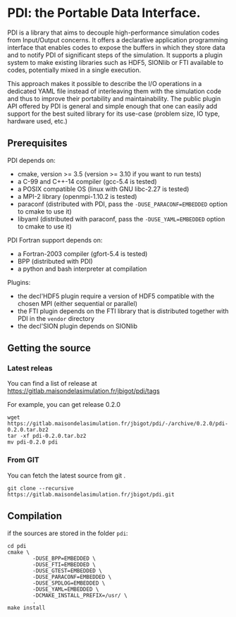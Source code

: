 # PDI: the Portable Data Interface.

PDI is a library that aims to decouple high-performance simulation codes from Input/Output concerns.
It offers a declarative application programming interface that enables codes to expose the buffers in which they store data and to notify PDI of significant steps of the simulation.
It supports a plugin system to make existing libraries such as HDF5, SIONlib or FTI available to codes, potentially mixed in a single execution.

This approach makes it possible to describe the I/O operations in a dedicated YAML file instead of interleaving them with the simulation code and thus to improve their portability and maintainability.
The public plugin API offered by PDI is general and simple enough that one can easily add support for the best suited library for its use-case (problem size, IO type, hardware used, etc.)


## Prerequisites

PDI depends on:
  * cmake, version >= 3.5 (version >= 3.10 if you want to run tests)
  * a C-99 and C++-14 compiler (gcc-5.4 is tested)
  * a POSIX compatible OS (linux with GNU libc-2.27 is tested)
  * a MPI-2 library (openmpi-1.10.2 is tested)
  * paraconf (distributed with PDI, pass the `-DUSE_PARACONF=EMBEDDED` option to cmake to use it)
  * libyaml (distributed with paraconf, pass the `-DUSE_YAML=EMBEDDED` option to cmake to use it)

PDI Fortran support depends on:
  * a Fortran-2003 compiler (gfort-5.4 is tested)
  * BPP (distributed with PDI)
  * a python and bash interpreter at compilation

Plugins:
  * the decl'HDF5 plugin require a version of HDF5 compatible with the chosen MPI (either sequential or parallel)
  * the FTI plugin depends on the FTI library that is distributed together with PDI in the `vendor` directory
  * the decl'SION plugin depends on SIONlib

## Getting the source

### Latest releas

You can find a list of release at https://gitlab.maisondelasimulation.fr/jbigot/pdi/tags

For example, you can get release 0.2.0

```
wget https://gitlab.maisondelasimulation.fr/jbigot/pdi/-/archive/0.2.0/pdi-0.2.0.tar.bz2
tar -xf pdi-0.2.0.tar.bz2
mv pdi-0.2.0 pdi
```

### From GIT

You can fetch the latest source from git .

```
git clone --recursive https://gitlab.maisondelasimulation.fr/jbigot/pdi.git
```

## Compilation

if the sources are stored in the folder `pdi`:
```
cd pdi
cmake \
        -DUSE_BPP=EMBEDDED \
        -DUSE_FTI=EMBEDDED \
        -DUSE_GTEST=EMBEDDED \
        -DUSE_PARACONF=EMBEDDED \
        -DUSE_SPDLOG=EMBEDDED \
        -DUSE_YAML=EMBEDDED \
        -DCMAKE_INSTALL_PREFIX=/usr/ \
        .
make install
```
